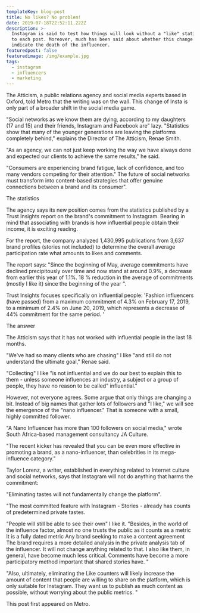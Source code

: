 ```yaml
---
templateKey: blog-post
title: No likes? No problem!
date: 2019-07-18T22:52:11.222Z
description: >-
  Instagram is said to test how things will look without a "like" statistic next
  to each post. Moreover, much has been said about whether this change will
  indicate the death of the influencer.
featuredpost: false
featuredimage: /img/example.jpg
tags:
  - instagram
  - influencers
  - marketing
---
```

The Atticism, a public relations agency and social media experts based in Oxford, told Metro that the writing was on the wall. This change of Insta is only part of a broader shift in the social media game.

"Social networks as we know them are dying, according to my daughters (17 and 15) and their friends, Instagram and Facebook are" lazy. "Statistics show that many of the younger generations are leaving the platforms completely behind," explains the Director of The Atticism, Renae Smith.

"As an agency, we can not just keep working the way we have always done and expected our clients to achieve the same results," he said.

"Consumers are experiencing brand fatigue, lack of confidence, and too many vendors competing for their attention." The future of social networks must transform into content-based strategies that offer genuine connections between a brand and its consumer".

The statistics

The agency says its new position comes from the statistics published by a Trust Insights report on the brand's commitment to Instagram. Bearing in mind that associating with brands is how influential people obtain their income, it is exciting reading.

For the report, the company analyzed 1,430,995 publications from 3,637 brand profiles (stories not included) to determine the overall average participation rate what amounts to likes and comments.

The report says: "Since the beginning of May, average commitments have declined precipitously over time and now stand at around 0.9%, a decrease from earlier this year of 1.1%. 18 % reduction in the average of commitments (mostly I like it) since the beginning of the year ".

Trust Insights focuses specifically on influential people: 'Fashion influencers (have passed) from a maximum commitment of 4.3% on February 17, 2019, to a minimum of 2.4% on June 20, 2019, which represents a decrease of 44% commitment for the same period. '

The answer

The Atticism says that it has not worked with influential people in the last 18 months.

"We've had so many clients who are chasing" I like "and still do not understand the ultimate goal," Renae said.

"Collecting" I like "is not influential and we do our best to explain this to them - unless someone influences an industry, a subject or a group of people, they have no reason to be called" influential."



However, not everyone agrees. Some argue that only things are changing a bit. Instead of big names that gather lots of followers and "I like," we will see the emergence of the "nano influencer." That is someone with a small, highly committed follower.

"A Nano Influencer has more than 100 followers on social media," wrote South Africa-based management consultancy JA Culture.

"The recent kicker has revealed that you can be even more effective in promoting a brand, as a nano-influencer, than celebrities in its mega-influence category."

Taylor Lorenz, a writer, established in everything related to Internet culture and social networks, says that Instagram will not do anything that harms the commitment:

"Eliminating tastes will not fundamentally change the platform".

"The most committed feature with Instagram - Stories - already has counts of predetermined private tastes.

"People will still be able to see their own" I like it. "Besides, in the world of the influence factor, almost no one trusts the public as it counts as a metric It is a fully dated metric Any brand seeking to make a content agreement The brand requires a more detailed analysis in the private analysis tab of the influencer. It will not change anything related to that. I also like them, in general, have become much less critical. Comments have become a more participatory method important that shared stories have. "

"Also, ultimately, eliminating the Like counters will likely increase the amount of content that people are willing to share on the platform, which is only suitable for Instagram. They want us to publish as much content as possible, without worrying about the public metrics. "



This post first appeared on Metro.
